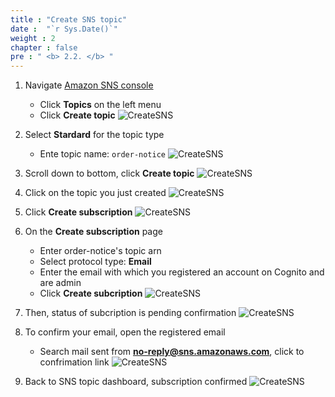 ```yaml
---
title : "Create SNS topic"
date :  "`r Sys.Date()`" 
weight : 2
chapter : false
pre : " <b> 2.2. </b> "
---
```

1. Navigate [Amazon SNS console](https://ap-southeast-1.console.aws.amazon.com/sns/v3/home?region=ap-southeast-1#/dashboard)
    - Click **Topics** on the left menu
    - Click **Create topic**
![CreateSNS](/images/1/6.png?width=90pc)

3. Select **Stardard** for the topic type
    - Ente topic name: `order-notice`
![CreateSNS](/images/1/7.png?width=90pc)

4. Scroll down to bottom, click **Create topic**
![CreateSNS](/images/1/8.png?width=90pc)

5. Click on the topic you just created
![CreateSNS](/images/1/8.png?width=90pc)

6. Click **Create subscription**
![CreateSNS](/images/1/10.png?width=90pc)

8. On the **Create subscription** page  
    - Enter order-notice's topic arn
    - Select protocol type: **Email**
    - Enter the email with which you registered an account on Cognito and are admin
    - Click **Create subcription**
![CreateSNS](/images/1/11.png?width=90pc)

9. Then, status of subcription is pending confirmation
![CreateSNS](/images/1/12.png?width=90pc)

10. To confirm your email, open the registered email
    - Search mail sent from **no-reply@sns.amazonaws.com**, click to confrimation link
![CreateSNS](/images/1/13.png?width=90pc)

11. Back to SNS topic dashboard, subscription confirmed
![CreateSNS](/images/1/14.png?width=90pc)

